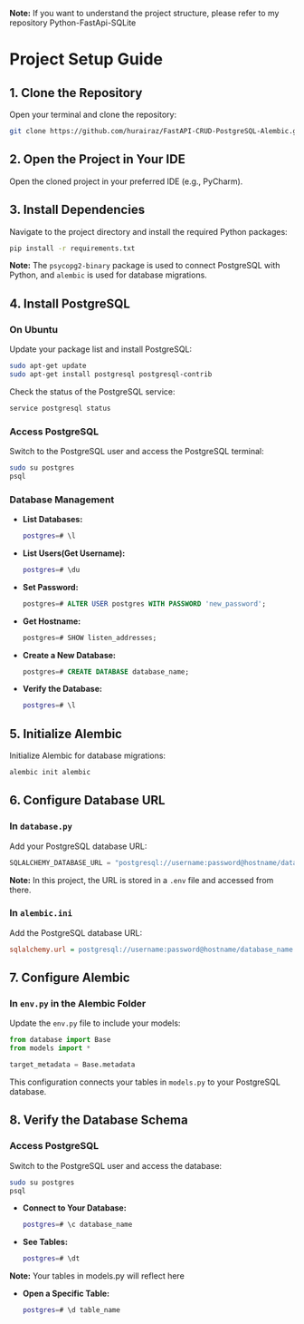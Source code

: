 **Note:** If you want to understand the project structure, please refer to my repository Python-FastApi-SQLite

# Project Setup Guide

## 1. Clone the Repository

Open your terminal and clone the repository:

```sh
git clone https://github.com/hurairaz/FastAPI-CRUD-PostgreSQL-Alembic.git
```

## 2. Open the Project in Your IDE

Open the cloned project in your preferred IDE (e.g., PyCharm).

## 3. Install Dependencies

Navigate to the project directory and install the required Python packages:

```sh
pip install -r requirements.txt
```

**Note:** The `psycopg2-binary` package is used to connect PostgreSQL with Python, and `alembic` is used for database migrations.

## 4. Install PostgreSQL

### On Ubuntu

Update your package list and install PostgreSQL:

```sh
sudo apt-get update
sudo apt-get install postgresql postgresql-contrib
```

Check the status of the PostgreSQL service:

```sh
service postgresql status
```

### Access PostgreSQL

Switch to the PostgreSQL user and access the PostgreSQL terminal:

```sh
sudo su postgres
psql
```

### Database Management

- **List Databases:**

  ```sh
  postgres=# \l
  ```

- **List Users(Get Username):**

  ```sh
  postgres=# \du
  ```

- **Set Password:**

  ```sql
  postgres=# ALTER USER postgres WITH PASSWORD 'new_password';
  ```

- **Get Hostname:**

  ```sql
  postgres=# SHOW listen_addresses;
  ```

- **Create a New Database:**

  ```sql
  postgres=# CREATE DATABASE database_name;
  ```

- **Verify the Database:**

  ```sh
  postgres=# \l
  ```

## 5. Initialize Alembic

Initialize Alembic for database migrations:

```sh
alembic init alembic
```

## 6. Configure Database URL

### In `database.py`

Add your PostgreSQL database URL:

```python
SQLALCHEMY_DATABASE_URL = "postgresql://username:password@hostname/database_name"
```

**Note:** In this project, the URL is stored in a `.env` file and accessed from there.

### In `alembic.ini`

Add the PostgreSQL database URL:

```ini
sqlalchemy.url = postgresql://username:password@hostname/database_name
```

## 7. Configure Alembic

### In `env.py` in the Alembic Folder

Update the `env.py` file to include your models:

```python
from database import Base
from models import *

target_metadata = Base.metadata
```

This configuration connects your tables in `models.py` to your PostgreSQL database.

## 8. Verify the Database Schema

### Access PostgreSQL

Switch to the PostgreSQL user and access the database:

```sh
sudo su postgres
psql
```

- **Connect to Your Database:**

  ```sh
  postgres=# \c database_name
  ```

- **See Tables:**

  ```sh
  postgres=# \dt
  ```
**Note:** Your tables in models.py will reflect here

- **Open a Specific Table:**

  ```sh
  postgres=# \d table_name
  ```
  
